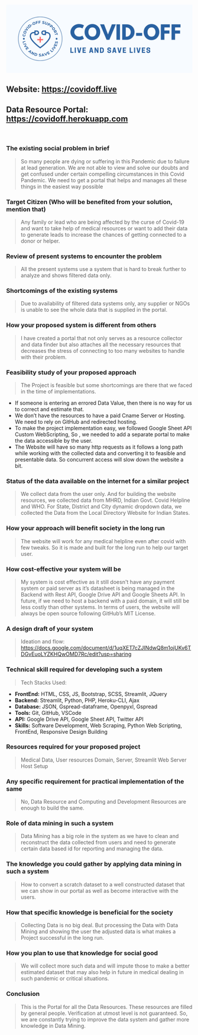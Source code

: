 ![covidoff](covidoff.png)

## Website: https://covidoff.live
## Data Resource Portal: https://covidoff.herokuapp.com
<br>

### The existing social problem in brief
> So many people are dying or suffering in this Pandemic due to failure at lead  generation. We are not able to view and solve our doubts and get confused under certain compelling circumstances in this Covid Pandemic. We need to get a portal that helps and manages all these things in the easiest way possible

### Target Citizen (Who will be benefited from your solution, mention that)
>Any family or lead who are being affected by the curse of Covid-19 and want to take help of medical resources or want to add their data to generate leads to increase the chances of getting connected to a donor or helper.

### Review of present systems to encounter the problem
> All the present systems use a system that is hard to break further to analyze and shows filtered data only.

### Shortcomings of the existing systems
> Due to availability of filtered data systems only, any supplier or NGOs is unable to see the whole data that is supplied in the portal.

### How your proposed system is different from others
> I have created a portal that not only serves as a resource collector and data finder but also attaches all the necessary resources that decreases the stress of connecting to too many websites to handle with their problem.

### Feasibility study of your proposed approach
> The Project is feasible but some shortcomings are there that we faced in the time of implementations. 
   - If someone is entering an errored Data Value, then there is no way for us to correct and estimate that.
   - We don’t have the resources to have a paid Cname Server or Hosting. We need to rely on GitHub and redirected hosting.
   - To make the project implementation easy, we followed Google Sheet API Custom WebScripting, So , we needed to add a separate portal to make the data accessible by the user.
   - The Website will have so many http requests as it follows a long path while working with the collected data and converting it to feasible and presentable data. So concurrent access will slow down the website a bit.

### Status of the data available on the internet for a similar project
> We collect data from the user only. And for building the website resources, we collected data from MHRD, Indian Govt. Covid Helpline and WHO. For State, District and City dynamic dropdown data, we collected the Data from the Local Directory Website for Indian States.
 
### How your approach will benefit society in the long run
> The website will work for any medical helpline even after covid with few tweaks. So it is made and built for the long run to help our target user.

### How cost-effective your system will be
> My system is cost effective as it still doesn't have any payment system or paid server as it’s datasheet is being managed in the Backend with Rest API, Google Drive API and Google Sheets API. In future, if we need to host a backend with a paid domain, it will still be less costly than other systems. In terms of users, the website will always be open source following GitHub’s MIT License. 

### A design draft of your system
> Ideation and flow: 	 https://docs.google.com/document/d/1uqXET7cZJINdwQ8m1ojUKv6TDGvEuoLYZKHQwOMD7Rc/edit?usp=sharing

### Technical skill required for developing such a system
> Tech Stacks Used:
  - **FrontEnd:** HTML, CSS, JS, Bootstrap, SCSS, Streamlit, JQuery
  - **Backend:** Streamlit, Python, PHP, Heroku-CLI, Ajax
  - **Database:** JSON, Gspread-dataframe, Openpyxl, Gspread
  - **Tools:** Git, GitHub, VSCode
  - **API:** Google Drive API, Google Sheet API, Twitter API
  - **Skills:** Software Development, Web Scraping, Python Web Scripting, FrontEnd, Responsive Design Building

### Resources required for your proposed project
> Medical Data, User resources
> Domain, Server, Streamlit Web Server Host Setup

### Any specific requirement for practical implementation of the same
> No, Data Resource and Computing and Development Resources are enough to build the same.

### Role of data mining in such a system
> Data Mining has a big role in the system as we have to clean and reconstruct the  data collected from users and need to generate certain data based id for reporting and managing the data.

### The knowledge you could gather by applying data mining in such a system
> How to convert a scratch dataset to a well constructed dataset that we can show in our portal as well as become interactive with the users.

### How that specific knowledge is beneficial for the society
> Collecting Data is no big deal. But processing the Data with Data Mining and showing the user the adjusted data is what makes a Project successful in the long run.

### How you plan to use that knowledge for social good
> We will collect  more such data and will impute those to make a better estimated dataset that may also help in future in medical dealing in such pandemic or critical situations.

### Conclusion
> This is the Portal for all the Data Resources. These resources are filled by general people. Verification at utmost level is not guaranteed. So, we are constantly trying to improve the data system and gather more knowledge in Data Mining. 
